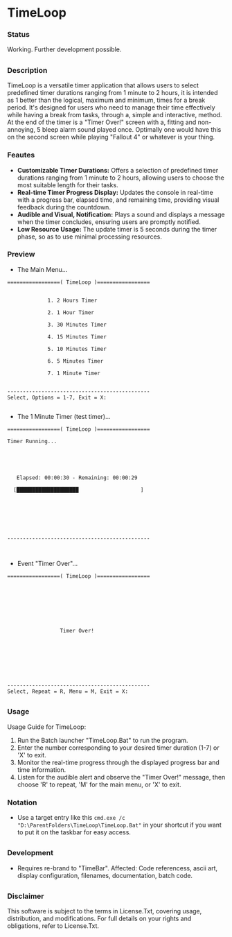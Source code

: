 # TimeLoop
### Status
Working. Further development possible.

##
### Description
TimeLoop is a versatile timer application that allows users to select predefined timer durations ranging from 1 minute to 2 hours, it is intended as 1 better than the logical, maximum and minimum, times for a break period. It's designed for users who need to manage their time effectively while having a break from tasks, through a, simple and interactive, method. At the end of the timer is a "Timer Over!" screen with a, fitting and non-annoying, 5 bleep alarm sound played once. Optimally one would have this on the second screen while playing "Fallout 4" or whatever is your thing.

### Feautes
- **Customizable Timer Durations:** Offers a selection of predefined timer durations ranging from 1 minute to 2 hours, allowing users to choose the most suitable length for their tasks.
- **Real-time Timer Progress Display:** Updates the console in real-time with a progress bar, elapsed time, and remaining time, providing visual feedback during the countdown.
- **Audible and Visual, Notification:** Plays a sound and displays a message when the timer concludes, ensuring users are promptly notified.
- **Low Resource Usage:** The update timer is 5 seconds during the timer phase, so as to use minimal processing resources.

### Preview
- The Main Menu...
```
=================( TimeLoop )=================


             1. 2 Hours Timer

             2. 1 Hour Timer

             3. 30 Minutes Timer

             4. 15 Minutes Timer

             5. 10 Minutes Timer

             6. 5 Minutes Timer

             7. 1 Minute Timer


----------------------------------------------
Select, Options = 1-7, Exit = X:


```
- The 1 Minute Timer (test timer)...
```
=================( TimeLoop )=================

Timer Running...





   Elapsed: 00:00:30 - Remaining: 00:00:29

  [████████████████████                    ]







----------------------------------------------



```
- Event "Timer Over"...
```
=================( TimeLoop )=================








                 Timer Over!








----------------------------------------------
Select, Repeat = R, Menu = M, Exit = X:

```

##
### Usage 
Usage Guide for TimeLoop:
1. Run the Batch launcher "TimeLoop.Bat" to run the program.
2. Enter the number corresponding to your desired timer duration (1-7) or 'X' to exit.
3.  Monitor the real-time progress through the displayed progress bar and time information.
4. Listen for the audible alert and observe the "Timer Over!" message, then choose 'R' to repeat, 'M' for the main menu, or 'X' to exit.

### Notation
- Use a target entry like this `cmd.exe /c "D:\ParentFolders\TimeLoop\TimeLoop.Bat"` in your shortcut if you want to put it on the taskbar for easy access.

##
### Development
- Requires re-brand to "TimeBar". Affected: Code referencess, ascii art, display configuration, filenames, documentation, batch code.

##
### Disclaimer
This software is subject to the terms in License.Txt, covering usage, distribution, and modifications. For full details on your rights and obligations, refer to License.Txt.
